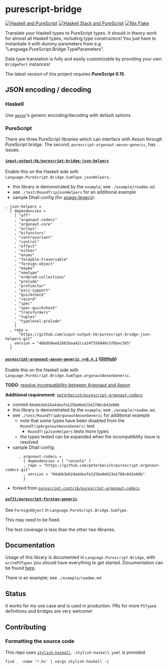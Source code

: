 # purescript-bridge
[![Haskell and PureScript](https://github.com/eskimor/purescript-bridge/actions/workflows/haskell-and-purescript.yml/badge.svg)](https://github.com/eskimor/purescript-bridge/actions/workflows/haskell-and-purescript.yml)
[![Haskell Stack and PureScript](https://github.com/eskimor/purescript-bridge/actions/workflows/stack.yml/badge.svg)](https://github.com/eskimor/purescript-bridge/actions/workflows/stack.yml)
[![Nix Flake](https://github.com/eskimor/purescript-bridge/actions/workflows/nix-flake.yml/badge.svg)](https://github.com/eskimor/purescript-bridge/actions/workflows/nix-flake.yml)

Translate your Haskell types to PureScript types. It should in theory work for almost all Haskell types, including type constructors!
You just have to instantiate it with dummy parameters from e.g. "Language.PureScript.Bridge.TypeParameters".

Data type translation is fully and easily customizable by providing your own `BridgePart` instances!

The latest version of this project requires **PureScript 0.15**.

## JSON encoding / decoding
### Haskell
Use [`aeson`](http://hackage.haskell.org/package/aeson)'s generic encoding/decoding with default options

### PureScript
There are three PureScript libraries which can interface with Aeson through PureScript bridge. The second, `purescript-argonaut-aeson-generic`, has issues.

#### [`input-output-hk/purescript-bridge-json-helpers`](https://github.com/input-output-hk/purescript-bridge-json-helpers.git)

Enable this on the Haskell side with `Language.PureScript.Bridge.SumType.jsonHelpers`.


* this library is demonstrated by the `example`; see `./example/readme.md`.
* see `./test/RoundTripJsonHelpers` for an additional example
* sample Dhall config (for [spago-legacy](https://github.com/purescript/spago-legacy)):
```
, json-helpers =
  { dependencies =
    [ "aff"
    , "argonaut-codecs"
    , "argonaut-core"
    , "arrays"
    , "bifunctors"
    , "contravariant"
    , "control"
    , "effect"
    , "either"
    , "enums"
    , "foldable-traversable"
    , "foreign-object"
    , "maybe"
    , "newtype"
    , "ordered-collections"
    , "prelude"
    , "profunctor"
    , "psci-support"
    , "quickcheck"
    , "record"
    , "spec"
    , "spec-quickcheck"
    , "transformers"
    , "tuples"
    , "typelevel-prelude"
    ]
  , repo =
      "https://github.com/input-output-hk/purescript-bridge-json-helpers.git"
  , version = "486db9ee62882baa42cca24f556848c5f6bec565"
  }
```
#### [`purescript-argonaut-aeson-generic >=0.4.1`](https://pursuit.purescript.org/packages/purescript-argonaut-aeson-generic/0.4.1) ([GitHub](https://github.com/coot/purescript-argonaut-aeson-generic))

Enable this on the Haskell side with `Language.PureScript.Bridge.SumType.argonautAesonGeneric`.

**TODO**: [resolve incompatibility between Argonaut and Aeson](https://github.com/purescript-contrib/purescript-argonaut-codecs/issues/115)

**Additional requirement**: [`peterbecich/purescript-argonaut-codecs`](https://github.com/peterbecich/purescript-argonaut-codecs.git)
* commit `04abb3eb24a4deafe125be0eb23e2786c642e66b`
* this library is demonstrated by the `example`; see `./example/readme.md`.
* see `./test/RoundTripArgonautAesonGeneric` for additional example
  * note that some types have been disabled from the `RoundTripArgonautAesonGeneric` test
    * `RoundTripJsonHelpers` tests more types
  * the types tested can be expanded when the incompatibility issue is resolved
* sample Dhall config:
```
      , argonaut-codecs =
        { dependencies = [ "console" ]
        , repo = "https://github.com/peterbecich/purescript-argonaut-codecs.git"
        , version = "04abb3eb24a4deafe125be0eb23e2786c642e66b"
        }
```
* forked from [`purescript-contrib/purescript-argonaut-codecs`](https://github.com/purescript-contrib/purescript-argonaut-codecs)

#### [`paf31/purescript-foreign-generic`](https://github.com/paf31/purescript-foreign-generic)

See `ForeignObject` in `Language.PureScript.Bridge.SumType`.

This may need to be fixed.

The test coverage is less than the other two libraries.

## Documentation

Usage of this library is documented in `Language.Purescript.Bridge`, with `writePSTypes` you should have everything to get started. Documentation can be found [here](https://www.stackage.org/nightly/package/purescript-bridge).

There is an example; see `./example/readme.md`.

## Status

It works for my use case and is used in production. PRs for more `PSType`s definitions and bridges are very welcome! 

## Contributing

### Formatting the source code

This repo uses [`stylish-haskell`](https://github.com/haskell/stylish-haskell). `.stylish-haskell.yaml` is provided.
```
find . -name '*.hs' | xargs stylish-haskell -i
```
